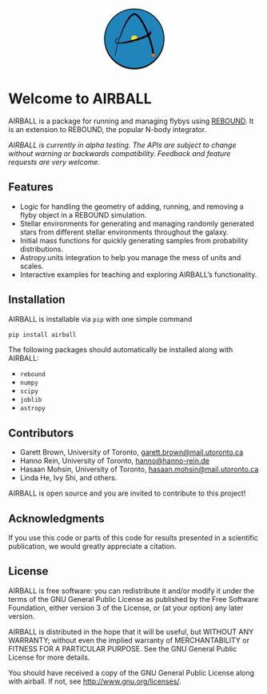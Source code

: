 <div style="display: flex; justify-content: center; float: center;"><img src="https://github.com/zyrxvo/airball/raw/main/docs/img/airball.png" aspect=1 alt="AIRBALL Logo, a 3-body problem made to look like the letter A." title="AIRBALL Logo, a 3-body problem made to look like the letter A." height="128" width="128"></div>

# Welcome to AIRBALL

AIRBALL is a package for running and managing flybys using [REBOUND](https://github.com/hannorein/rebound). It is an extension to REBOUND, the popular N-body integrator.

*AIRBALL is currently in alpha testing. The APIs are subject to change without warning or backwards compatibility. Feedback and feature requests are very welcome.*

## Features

* Logic for handling the geometry of adding, running, and removing a flyby object in a REBOUND simulation.
* Stellar environments for generating and managing randomly generated stars from different stellar environments throughout the galaxy. 
* Initial mass functions for quickly generating samples from probability distributions. 
* Astropy.units integration to help you manage the mess of units and scales.
* Interactive examples for teaching and exploring AIRBALL’s functionality. 

## Installation

AIRBALL is installable via `pip` with one simple command

```zsh
pip install airball

```

The following packages should automatically be installed along with AIRBALL:

- `rebound`
- `numpy`
- `scipy`
- `joblib`
- `astropy`

## Contributors

* Garett Brown, University of Toronto, <garett.brown@mail.utoronto.ca>
* Hanno Rein, University of Toronto, <hanno@hanno-rein.de>
* Hasaan Mohsin, University of Toronto, <hasaan.mohsin@mail.utoronto.ca>
* Linda He, Ivy Shi, and others. 

AIRBALL is open source and you are invited to contribute to this project! 

## Acknowledgments

If you use this code or parts of this code for results presented in a scientific publication, we would greatly appreciate a citation.

## License

AIRBALL is free software: you can redistribute it and/or modify it under the terms of the GNU General Public License as published by the Free Software Foundation, either version 3 of the License, or (at your option) any later version.

AIRBALL is distributed in the hope that it will be useful, but WITHOUT ANY WARRANTY; without even the implied warranty of MERCHANTABILITY or FITNESS FOR A PARTICULAR PURPOSE.  See the GNU General Public License for more details.

You should have received a copy of the GNU General Public License along with airball.  If not, see <http://www.gnu.org/licenses/>.
